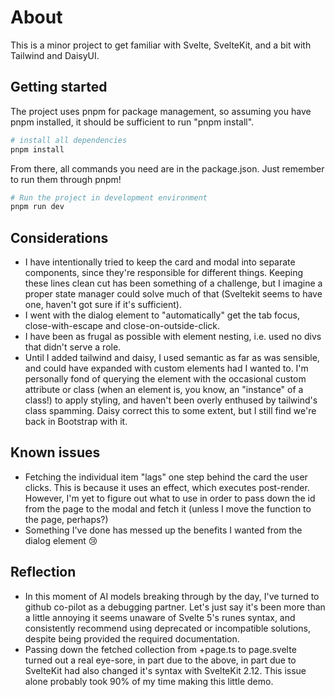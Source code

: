 # About

This is a minor project to get familiar with Svelte, SvelteKit, and a bit with Tailwind and DaisyUI.

## Getting started

The project uses pnpm for package management, so assuming you have pnpm installed, it should be sufficient to run "pnpm install".

```bash
# install all dependencies
pnpm install
```

From there, all commands you need are in the package.json. Just remember to run them through pnpm!

```bash
# Run the project in development environment
pnpm run dev
```

## Considerations

- I have intentionally tried to keep the card and modal into separate components, since they're responsible for different things. Keeping these lines clean cut has been something of a challenge, but I imagine a proper state manager could solve much of that (Sveltekit seems to have one, haven't got sure if it's sufficient).
- I went with the dialog element to "automatically" get the tab focus, close-with-escape and close-on-outside-click.
- I have been as frugal as possible with element nesting, i.e. used no divs that didn't serve a role.
- Until I added tailwind and daisy, I used semantic as far as was sensible, and could have expanded with custom elements had I wanted to. I'm personally fond of querying the element with the occasional custom attribute or class (when an element is, you know, an "instance" of a class!) to apply styling, and haven't been overly enthused by tailwind's class spamming. Daisy correct this to some extent, but I still find we're back in Bootstrap with it.

## Known issues

- Fetching the individual item "lags" one step behind the card the user clicks. This is because it uses an effect, which executes post-render. However, I'm yet to figure out what to use in order to pass down the id from the page to the modal and fetch it (unless I move the function to the page, perhaps?)
- Something I've done has messed up the benefits I wanted from the dialog element 😢

## Reflection

- In this moment of AI models breaking through by the day, I've turned to github co-pilot as a debugging partner. Let's just say it's been more than a little annoying it seems unaware of Svelte 5's runes syntax, and consistently recommend using deprecated or incompatible solutions, despite being provided the required documentation.
- Passing down the fetched collection from +page.ts to page.svelte turned out a real eye-sore, in part due to the above, in part due to SvelteKit had also changed it's syntax with SvelteKit 2.12. This issue alone probably took 90% of my time making this little demo.
